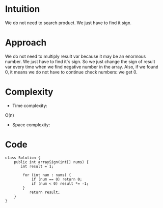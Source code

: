 # Intuition
<!-- Describe your first thoughts on how to solve this problem. -->
We do not need to search product. We just have to find it sign.
# Approach
<!-- Describe your approach to solving the problem. -->
We do not need to multiply result var because it may be an enormous number. We just have to find it`s sign. So we just change the sign of result var every time when we find negative number in the array. Also, if we found 0, it means we do not have to continue check numbers: we get 0.
# Complexity
- Time complexity:
<!-- Add your time complexity here, e.g. $$O(n)$$ -->
O(n)
- Space complexity:
<!-- Add your space complexity here, e.g. $$O(n)$$ -->

# Code
```
class Solution {
    public int arraySign(int[] nums) {
       int result = 1;

        for (int num : nums) {
            if (num == 0) return 0;
            if (num < 0) result *= -1;
        }
           return result;
    }
}
```